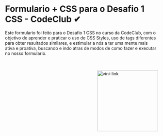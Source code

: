# Formulario + CSS para o Desafio 1 CSS - CodeClub ✔
Este formulario foi feito para o Desafio 1 CSS no curso da CodeClub, com o objetivo de aprender e praticar o uso de CSS Styles, uso de tags diferentes para obter resultados similares, e estimular a nós a ter uma mente mais ativa e proativa, buscando e indo atras de modos de como fazer e executar no nosso formulario. 

<br><br>
<img height="200px" weight="200px" align="right" alt="vini-link" src="https://media2.giphy.com/media/ZY3W96Mvat8EFTCclA/giphy.gif?cid=ecf05e47d72apb48xlnkrs7yay434smuganx4y2izujeyorw&rid=giphy.gif&ct=g" float="left" >

